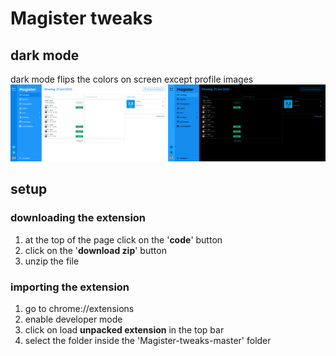 # Magister tweaks

## dark mode
dark mode flips the colors on screen except profile images
![Dark Mode](readme_files/before_after.png)
## setup
### downloading the extension
1. at the top of the page click on the '**code**' button
2. click on the '**download zip**' button
3. unzip the file

### importing the extension
1. go to chrome://extensions
2. enable developer mode
3. click on load **unpacked extension** in the top bar
4. select the folder inside the 'Magister-tweaks-master' folder
